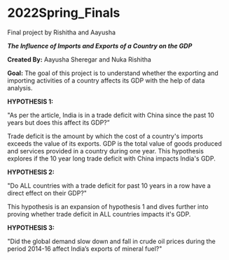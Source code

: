 # 2022Spring_Finals
Final project by Rishitha and Aayusha


**_The Influence of Imports and Exports of a Country on the GDP_**

**Created By:** Aayusha Sheregar and Nuka Rishitha

**Goal:** The goal of this project is to understand whether the exporting and importing activities of a country affects its GDP with the help of data analysis.


**HYPOTHESIS 1:**

"As per the article, India is in a trade deficit with China since the past 10 years but does this affect its GDP?”

Trade deficit is the amount by which the cost of a country's imports exceeds the value of its exports. GDP is the total value of goods produced and services provided in a country during one year. This hypothesis explores if the 10 year long trade deficit with China impacts India's GDP. 


**HYPOTHESIS 2:**

"Do ALL countries with a trade deficit for past 10 years in a row have a direct effect on their GDP?"

This hypothesis is an expansion of hypothesis 1 and dives further into proving whether trade deficit in ALL countries impacts it's GDP.


**HYPOTHESIS 3:**

"Did the global demand slow down and fall in crude oil prices during the period 2014-16 affect India’s exports of mineral fuel?"

